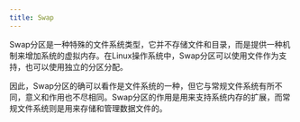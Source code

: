 ```yaml
---
title: Swap
---
```

Swap分区是一种特殊的文件系统类型，它并不存储文件和目录，而是提供一种机制来增加系统的虚拟内存。在Linux操作系统中，Swap分区可以使用文件作为支持，也可以使用独立的分区分配。

因此，Swap分区的确可以看作是文件系统的一种，但它与常规文件系统有所不同，意义和作用也不尽相同。Swap分区的作用是用来支持系统内存的扩展，而常规文件系统则是用来存储和管理数据文件的。



